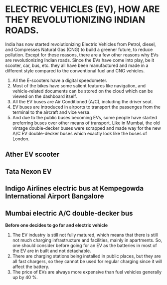 # ELECTRIC VEHICLES (EV), HOW ARE THEY REVOLUTIONIZING INDIAN ROADS.

India has now started revolutionizing Electric Vehicles from
Petrol, diesel, and Compresses Natural Gas (CNG) to build a
greener future, to reduce pollution. Except for these reasons,
there are a few other reasons why EVs are revolutionizing
Indian roads. Since the EVs have come into play, be it
scooter, car, bus, etc. they all have been manufactured and
made in a different style compared to the conventional fuel
and CNG vehicles.

1. All the E-scooters have a digital speedometer.
2. Most of the bikes have some salient features like
navigation, and vehicle-related
documents can be stored on the cloud which can be viewed on the dashboard itself.
3. All the EV buses are Air Conditioned (A/C), including the driver seat.
4. EV buses are introduced in airports to transport the passenges from the terminal to the aircraft and vice versa.
5. And due to the public buses becoming EVs, some people
have started preferring buses over other means of
transport. Like in Mumbai, the old vintage double-decker
buses were scrapped and made way for the new A/C EV
double-decker buses which exactly look like the buses of
London.

## Ather EV scooter

## Tata Nexon EV

## Indigo Airlines electric bus at Kempegowda International Airport Bangalore

## Mumbai electric A/C double-decker bus

**Before one decides to go for and electric vehicle**

1. The EV industry is still not fully matured, which means
that there is still not much charging infrastructure and
facilities, mainly in apartments. So, one should consider
before going for an EV as the batteries in most of the EV
are in built and not detachable.
2. There are charging stations being installed in public
places, but they are all fast chargers, so they cannot be
used for regular charging since it will affect the battery. 
3. The price of EVs are always more expensive than fuel
vehicles generally up by 40 %.
